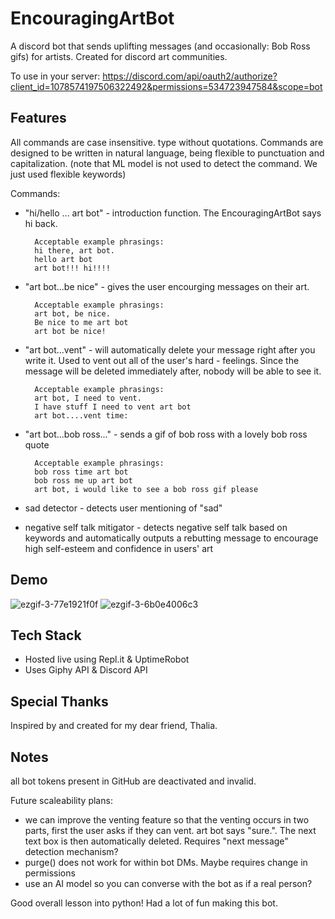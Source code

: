 # EncouragingArtBot
A discord bot that sends uplifting messages (and occasionally: Bob Ross gifs) for artists. Created for discord art communities.

To use in your server: https://discord.com/api/oauth2/authorize?client_id=1078574197506322492&permissions=534723947584&scope=bot

## Features
All commands are case insensitive. type without quotations. Commands are designed to be written in natural language, being flexible to punctuation and capitalization. (note that ML model is not used to detect the command. We just used flexible keywords)

Commands:
- "hi/hello ... art bot" - introduction function. The EncouragingArtBot says hi back.

        Acceptable example phrasings:
        hi there, art bot.
        hello art bot
        art bot!!! hi!!!!

- "art bot...be nice" - gives the user encourging messages on their art. 

        Acceptable example phrasings:
        art bot, be nice.
        Be nice to me art bot
        art bot be nice!

- "art bot...vent" -  will automatically delete your message right after you write it. Used to vent out all of the user's hard - feelings. Since the message will be deleted immediately after, nobody will be able to see it. 

        Acceptable example phrasings:
        art bot, I need to vent.
        I have stuff I need to vent art bot
        art bot....vent time:

- "art bot...bob ross..." - sends a gif of bob ross with a lovely bob ross quote

        Acceptable example phrasings:
        bob ross time art bot
        bob ross me up art bot
        art bot, i would like to see a bob ross gif please

- sad detector - detects user mentioning of "sad"
- negative self talk mitigator - detects negative self talk based on keywords and automatically outputs a rebutting message to encourage high self-esteem and confidence in users' art

## Demo
![ezgif-3-77e1921f0f](https://user-images.githubusercontent.com/77342694/221417565-f32beb74-69f0-4075-ab94-9590a4b969a8.gif)
![ezgif-3-6b0e4006c3](https://user-images.githubusercontent.com/77342694/221417567-f58d9a59-bc6f-45ac-a8d7-3d44b4f63a87.gif)


## Tech Stack
- Hosted live using Repl.it & UptimeRobot
- Uses Giphy API & Discord API

## Special Thanks
Inspired by and created for my dear friend, Thalia. 

## Notes
all bot tokens present in GitHub are deactivated and invalid. 

Future scaleability plans:
- we can improve the venting feature so that the venting occurs in two parts, first the user asks if they can vent. art bot says "sure.". The next text box is then automatically deleted. Requires "next message" detection mechanism?
- purge() does not work for within bot DMs. Maybe requires change in permissions
- use an AI model so you can converse with the bot as if a real person?

Good overall lesson into python! Had a lot of fun making this bot. 
